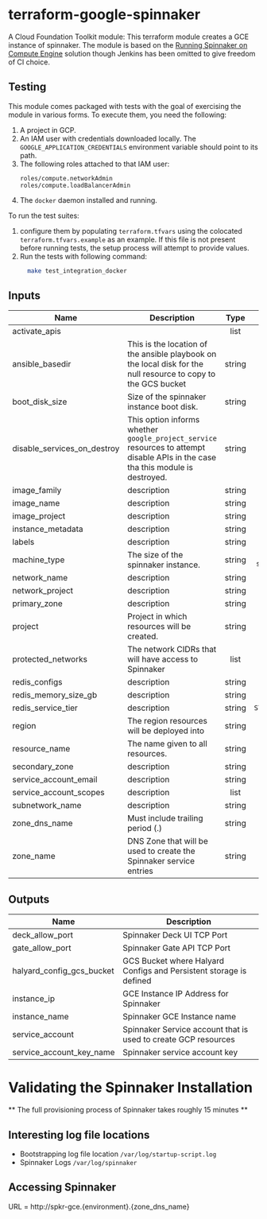 # terraform-google-spinnaker

A Cloud Foundation Toolkit module: This terraform module creates a GCE instance
of spinnaker. The module is based on the [Running Spinnaker on Compute Engine](https://cloud.google.com/solutions/spinnaker-on-compute-engine) solution though Jenkins has been omitted to give freedom of CI choice.

## Testing

This module comes packaged with tests with the goal of exercising the module in
various forms. To execute them, you need the following:

1. A project in GCP.
2. An IAM user with credentials downloaded locally. The
  `GOOGLE_APPLICATION_CREDENTIALS` environment variable should point to its
  path.
3. The following roles attached to that IAM user:
    ```text
    roles/compute.networkAdmin
    roles/compute.loadBalancerAdmin
    ```
4. The `docker` daemon installed and running.

To run the test suites:

1. configure them by populating `terraform.tfvars` using the colocated
  `terraform.tfvars.example` as an example. If this file is not present before
  running tests, the setup process will attempt to provide values.
2. Run the tests with following command:
    ```bash
      make test_integration_docker
    ```

[^]: (autogen_docs_start)


## Inputs

| Name | Description | Type | Default | Required |
|------|-------------|:----:|:-----:|:-----:|
| activate_apis |  | list | `<list>` | no |
| ansible_basedir | This is the location of the ansible playbook on the local disk for the null resource to copy to the GCS bucket | string | - | yes |
| boot_disk_size | Size of the spinnaker instance boot disk. | string | `60` | no |
| disable_services_on_destroy | This option informs whether `google_project_service` resources to attempt disable APIs in the case tha this module is destroyed. | string | `false` | no |
| image_family | description | string | `` | no |
| image_name | description | string | `` | no |
| image_project | description | string | `` | no |
| instance_metadata | description | string | `<map>` | no |
| labels | description | string | `<map>` | no |
| machine_type | The size of the spinnaker instance. | string | `n1-standard-4` | no |
| network_name | description | string | `default` | no |
| network_project | description | string | `` | no |
| primary_zone | description | string | `` | no |
| project | Project in which resources will be created. | string | - | yes |
| protected_networks | The network CIDRs that will have access to Spinnaker | list | `<list>` | no |
| redis_configs | description | string | `<map>` | no |
| redis_memory_size_gb | description | string | `1` | no |
| redis_service_tier | description | string | `STANDARD_HA` | no |
| region | The region resources will be deployed into | string | - | yes |
| resource_name | The name given to all resources. | string | `spinnaker` | no |
| secondary_zone | description | string | `` | no |
| service_account_email | description | string | `` | no |
| service_account_scopes | description | list | `<list>` | no |
| subnetwork_name | description | string | `default` | no |
| zone_dns_name | Must include trailing period (.) | string | - | yes |
| zone_name | DNS Zone that will be used to create the Spinnaker service entries | string | - | yes |

## Outputs

| Name | Description |
|------|-------------|
| deck_allow_port | Spinnaker Deck UI TCP Port |
| gate_allow_port | Spinnaker Gate API TCP Port |
| halyard_config_gcs_bucket | GCS Bucket where Halyard Configs and Persistent storage is defined |
| instance_ip | GCE Instance IP Address for Spinnaker |
| instance_name | Spinnaker GCE Instance name |
| service_account | Spinnaker Service account that is used to create GCP resources |
| service_account_key_name | Spinnaker service account key |

[^]: (autogen_docs_end)

# Validating the Spinnaker Installation

** The full provisioning process of Spinnaker takes roughly 15 minutes **

## Interesting log file locations

- Bootstrapping log file location `/var/log/startup-script.log`
- Spinnaker Logs `/var/log/spinnaker`

## Accessing Spinnaker

URL = http://spkr-gce.{environment}.{zone_dns_name}